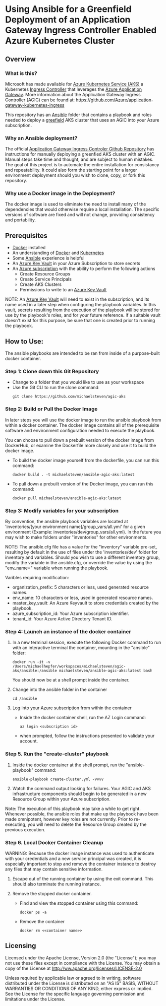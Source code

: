 # Using Ansible for a Greenfield Deployment of an Application Gateway Ingress Controller Enabled Azure Kubernetes Cluster

## Overview

### What is this?
Microsoft has made available for [Azure Kubernetes Service (AKS)](https://azure.microsoft.com/en-us/services/kubernetes-service/) a Kubernetes [Ingress Controller](http://kubernetes.io/docs/user-guide/ingress/) that leverages the [Azure Application Gateway](https://azure.microsoft.com/en-us/services/application-gateway/).  More information about the Application Gateway Ingress Controller (AGIC) can be found at: https://github.com/Azure/application-gateway-kubernetes-ingress

This repository has an [Ansible](https://www.ansible.com/) folder that contains a playbook and roles needed to deploy a [greefield](https://en.wikipedia.org/wiki/Greenfield_project) AKS cluster that uses an AGIC into your Azure subscription.

### Why an Ansible deployment?
The official [Application Gateway Ingress Controler Github Repository](https://github.com/Azure/application-gateway-kubernetes-ingress) has instructions for manually deploying a greenfied AKS cluster with an AGIC.  Manual steps take time and thought, and are subject to human mistakes. The goal of this project is to automate the entire installation for consistancy and repeatability. It could also form the starting point for a larger environment deployment should you wish to clone, copy, or fork this repository.

### Why use a Docker image in the Deployment?
The docker image is used to eliminate the need to install many of the dependencies that would otherwise require a local installation.  The specific versions of software are fixed and will not change, providing consistency and portability.  

## Prerequisites
 - [Docker](https://www.docker.com/) installed
 - An understanding of [Docker](https://www.docker.com/) and [Kubernetes](https://kubernetes.io/)
 - Some [Ansible](https://www.ansible.com/)  experience is helpful
 - An [Azure Key Vault](https://azure.microsoft.com/en-us/services/key-vault/) in your Azure Subscription to store secrets
 - An [Azure subscription](https://azure.microsoft.com/en-us/free/) with the ability to perform the following actions
    - Create Resource Groups
    - Create Service Principals
    - Create AKS Clusters
    - Permissions to write to an [Azure Key Vault](https://azure.microsoft.com/en-us/services/key-vault/)

NOTE: An [Azure Key Vault](https://azure.microsoft.com/en-us/services/key-vault/) will need to exist in the subscription, and its name used in a later step when configuring the playbook variables.  In this vault, secrets resulting from the execution of the playbook will be stored for use by the playbook's roles, and for your future reference.  If a suitable vault doesn't exist for this purpose, be sure that one is created prior to running the playbook. 

## How to Use:
The ansible playbooks are intended to be ran from inside of a purpose-built docker container.

### Step 1: Clone down this Git Repository
- Change to a folder that you would like to use as your workspace
- Use the Git CLI to run the clone command:
    ```
    git clone https://github.com/michaelsteven/agic-aks
    ```

### Step 2: Build or Pull the Docker Image 
In later steps you will use the docker image to run the ansible playbook from within a docker container.  The docker image contains all of the prerequisite software and environment configuration needed to execute the playbook.

You can choose to pull down a prebuilt version of the docker image from DockerHub, or examine the Dockerfile more closely and use it to build the docker image.

- To build the docker image yourself from the dockerfile, you can run this command:
    ```
    docker build . -t michaelsteven/ansible-agic-aks:latest
    ```
- To pull down a prebuilt version of the Docker image, you can run this command:
    ```
    docker pull michaelsteven/ansible-agic-aks:latest
    ```

### Step 3: Modify variables for your subscription

By convention, the ansible playbook variables are located at 'inventories/[your environment name]/group_vars/all.yml' for a given environment (Example: inventories/dev/group_vars/all.yml).  In the future you may wish to make folders under "inventories" for other environments.

NOTE: The ansible.cfg file has a value for the "inventory" variable pre-set, resulting by default in the use of files under the 'inventories/dev' folder for inventory and variables. Should you wish to use a different inventory group, modify the variable in the ansible.cfg, or override the value by using the "env_name=" variable when running the playbook.

Varibles requiring modification:
- organization_prefix: 5 characters or less, used generated resource names.
- env_name: 10 characters or less, used in generated resource names.
- master_key_vault: An Azure Keyvault to store credentials created by the playbook.
- azure_subscription_id: Your Azure subscription identifier.
- tenant_id: Your Azure Active Directory Tenant ID.

### Step 4: Launch an instance of the docker container

1. In a new terminal session, execute the following Docker command to run with an interactive terminal the container, mounting in the "ansible" folder:
    ```
    docker run -it -v /Users/michaelhepfer/workspaces/michaelsteven/agic-aks/ansible:/ansible michaelsteven/ansible-agic-aks:latest bash
    ```
    You should now be at a shell prompt inside the container.

2. Change into the ansible folder in the container
    ```
    cd /ansible
    ```
3. Log into your Azure subscription from within the container
    - Inside the docker container shell, run the AZ Login command:
        ```
        az login <subscription id>
        ```
    - when prompted, follow the instructions presented to validate your account.

### Step 5. Run the "create-cluster" playbook
1. Inside the docker container at the shell prompt, run the "ansible-playbook" command: 
    ```
    ansible-playbook create-cluster.yml -vvvv
    ```
2.  Watch the command output looking for failures. Your AGIC and AKS infrastructure components should begin to be generated in a new Resource Group within your Azure subscription.

Note: The execution of this playbook may take a while to get right.  Whenever possible, the ansible roles that make up the playbook have been made omnipotent, however key roles are not currently.  Prior to re-executing, you will need to delete the Resource Group created by the previous execution.

### Step 6. Local Docker Container Cleanup
WARNING: Because the docker image instance was used to authenticate with your credentials and a new service principal was created, it is especially important to stop and remove the container instance to destroy any files that may contain sensitive information.

1. Escape out of the running container by using the exit command.  This should also terminate the running instance.

2. Remove the stopped docker container.
    - Find and view the stopped container using this command:
        ```
        docker ps -a
        ```
    - Remove the container
        ```
        docker rm <<container name>>
        ```

## Licensing
Licensed under the Apache License, Version 2.0 (the "License"); you may not use these files except in compliance with the License.  You may obtain a copy of the License at http://ww.apache.org/licenses/LICENSE-2.0

Unless required by applicable law or agreed to in writing, software distributed under the License is distributed on an "AS IS" BASIS, WITHOUT WARRANTIES OR CONDITIONS OF ANY KIND, either express or implied.  See the License for the specific language governing permission and limitations under the License.
